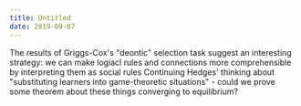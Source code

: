 ```yaml
---
title: Untitled
date: 2019-09-07
---
```

The results of Griggs-Cox's "deontic" selection task suggest an interesting strategy: we can make logiacl rules and connections more comprehensible by interpreting them as social rules
Continuing Hedges' thinking about "substituting learners into game-theoretic situations" - could we prove some theorem about these things converging to equilibrium?